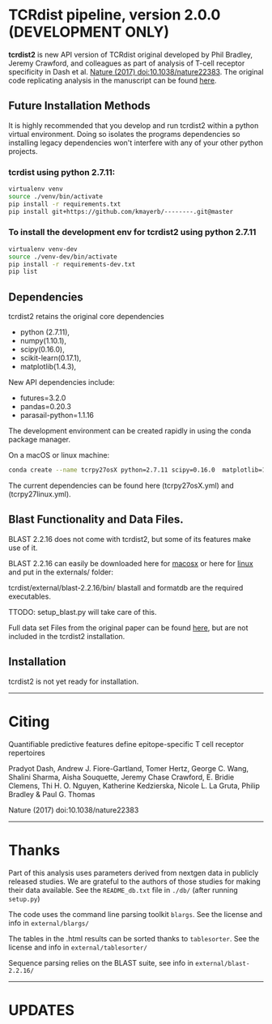 # TCRdist pipeline, version 2.0.0 (DEVELOPMENT ONLY)

**tcrdist2** is new API version of TCRdist original developed by 
Phil Bradley, Jeremy Crawford, and colleagues as part of analysis of T-cell receptor specificity in
Dash et al. [Nature (2017) doi:10.1038/nature22383](https://doi.org/10.1038/nature22383). 
The original code replicating analysis in the manuscript can be found [here](https://github.com/phbradley/tcr-dist). 

## Future Installation Methods

It is highly recommended that you develop and run tcrdist2 
within a python virtual environment. Doing so isolates 
the programs dependencies so installing legacy dependencies won't 
interfere with any of your other python projects. 

### tcrdist using python 2.7.11:
```bash
virtualenv venv
source ./venv/bin/activate
pip install -r requirements.txt
pip install git+https://github.com/kmayerb/--------.git@master
```

### To install the development env for tcrdist2 using python 2.7.11
```bash
virtualenv venv-dev
source ./venv-dev/bin/activate
pip install -r requirements-dev.txt
pip list
```

## Dependencies

tcrdist2 retains the original core dependencies
 - python (2.7.11), 
 - numpy(1.10.1),
 - scipy(0.16.0), 
 - scikit-learn(0.17.1), 
 - matplotlib(1.4.3), 

New API dependencies include:
- futures=3.2.0 
- pandas=0.20.3 
- parasail-python=1.1.16

The development environment can be created rapidly in using the conda package manager. 
 
On a macOS or linux machine:

```bash
conda create --name tcrpy27osX python=2.7.11 scipy=0.16.0  matplotlib=1.4.3 numpy=1.10.1 futures=3.2.0 pandas=0.20.3 parasail-python=1.1.16 scikit-learn=0.17.1 jupyterlab jupyter
```
The current dependencies can be found here (tcrpy27osX.yml) and (tcrpy27linux.yml). 

## Blast Functionality and Data Files. 

BLAST 2.2.16 does not come with tcrdist2, but some of its features make use of it.

BLAST 2.2.16 can easily be downloaded here for [macosx](ftp://ftp.ncbi.nlm.nih.gov/blast/executables/legacy.NOTSUPPORTED/2.2.16/blast-2.2.16-universal-macosx.tar.gz) 
or here for [linux](ftp://ftp.ncbi.nlm.nih.gov/blast/executables/legacy.NOTSUPPORTED/2.2.16/blast-2.2.16-x64-linux.tar.gz) 
and put in the externals/ folder: 

tcrdist/external/blast-2.2.16/bin/
blastall and formatdb are the required executables.

TTODO: setup_blast.py will take care of this.

Full data set Files from the original paper can be found 
[here](https://www.dropbox.com/s/kivfp27gbz2m2st/tcrdist_extras_v2.tgz), 
but are not included in the tcrdist2 installation.

##  Installation

tcrdist2 is not yet ready for installation.

---
# Citing

Quantifiable predictive features define epitope-specific T cell receptor repertoires

Pradyot Dash, Andrew J. Fiore-Gartland, Tomer Hertz, George C. Wang, Shalini Sharma, Aisha Souquette, Jeremy Chase Crawford, E. Bridie Clemens, Thi H. O. Nguyen, Katherine Kedzierska, Nicole L. La Gruta, Philip Bradley & Paul G. Thomas

Nature (2017) doi:10.1038/nature22383

---
# Thanks

Part of this analysis uses parameters derived from nextgen data in publicly released studies. We are grateful to the authors of those studies for making their data available. See the `README_db.txt` file in `./db/` (after running `setup.py`)

The code uses the command line parsing toolkit `blargs`. See the license and info in `external/blargs/`

The tables in the .html results can be sorted thanks to `tablesorter`. See the license and info in `external/tablesorter/`

Sequence parsing relies on the BLAST suite, see info in `external/blast-2.2.16/`

---
# UPDATES


